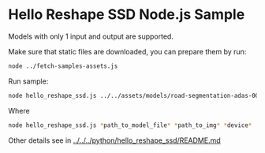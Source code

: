 # Hello Reshape SSD Node.js Sample

Models with only 1 input and output are supported.

Make sure that static files are downloaded, you can prepare them by run:
```bash
node ../fetch-samples-assets.js
```

Run sample:
```bash
node hello_reshape_ssd.js ../../assets/models/road-segmentation-adas-0001.xml ../../assets/images/empty_road_mapillary.jpg AUTO
```
Where
```bash
node hello_reshape_ssd.js *path_to_model_file* *path_to_img* *device*
```

Other details see in [../../../python/hello_reshape_ssd/README.md](../../../python/hello_reshape_ssd/README.md)


